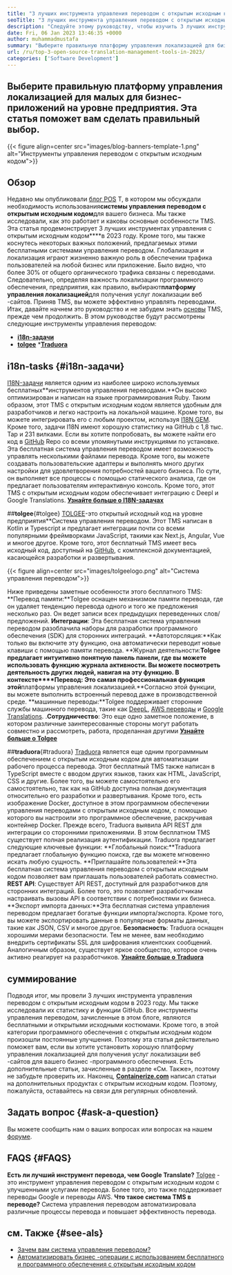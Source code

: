 ```yaml
---
title: "3 лучших инструмента управления переводом с открытым исходным кодом в 2023 году" 
seoTitle: "3 лучших инструмента управления переводом с открытым исходным кодом в 2023 году" 
description: "Следуйте этому руководству, чтобы изучить 3 лучших инструмента управления переводом с открытым исходным кодом в 2023 году. Все 3 TMS бесплатны и предлагают богатые функции для управления локализацией." 
date: Fri, 06 Jan 2023 13:46:35 +0000
author: muhammadmustafa
summary: "Выберите правильную платформу управления локализацией для бизнес-приложений на уровне предприятия. Эта статья поможет вам сделать правильный выбор." 
url: /ru/top-3-open-source-translation-management-tools-in-2023/
categories: ['Software Development']
---
```


## Выберите правильную платформу управления локализацией для малых для бизнес-приложений на уровне предприятия. Эта статья поможет вам сделать правильный выбор.

{{< figure align=center src="images/blog-banners-template-1.png" alt="Инструменты управления переводом с открытым исходным кодом">}}


## Обзор
Недавно мы опубликовали [блог POS][1] T, в котором мы обсуждали необходимость использования**системы управления переводом с открытым исходным кодом**для вашего бизнеса. Мы также исследовали, как это работает и каковы основные особенности TMS. Эта статья продемонстрирует 3 лучших инструментах управления с открытым исходным кодом****в 2023 году. Кроме того, мы также коснутесь некоторых важных положений, предлагаемых этими бесплатными системами управления переводом.
Глобализация и локализация играют жизненно важную роль в обеспечении трафика пользователей на любой бизнес или приложение. Было видно, что более 30% от общего органического трафика связаны с переводами. Следовательно, определяя важность локализации программного обеспечения, предприятия, как правило, выбирают**платформу управления локализацией**для получения услуг локализации веб -сайтов. Приняв TMS, вы можете эффективно управлять переводами. Итак, давайте начнем это руководство и не забудем знать [основы][1] TMS, прежде чем продолжить.
В этом руководстве будут рассмотрены следующие инструменты управления переводом:
* [**i18n-задачи**][2]
* [**tolgee**][3]
***[Traduora][4]**

## i18n-tasks {#i18n-задачи}
[I18N-задачи][5] является одним из наиболее широко используемых бесплатных**инструментов управления переводами.**Он высоко оптимизирован и написан на языке программирования Ruby. Таким образом, этот TMS с открытым исходным кодом является удобным для разработчиков и легко настроить на локальной машине. Кроме того, вы можете интегрировать его с любым проектом, используя [I18N GEM][6]. Кроме того, задачи I18N имеют хорошую статистику на GitHub с 1,8 тыс. Тар и 231 вилками.
Если вы хотите попробовать, вы можете найти его код в [GitHub][7] Repo со всеми упомянутыми инструкциями по установке. Эта бесплатная система управления переводом имеет возможность управлять несколькими файлами перевода. Кроме того, вы можете создавать пользовательские адаптеры и выполнять много других настройки для удовлетворения потребностей вашего бизнеса. По сути, он выполняет все процессы с помощью статического анализа, где он предлагает пользователям интерактивную консоль. Кроме того, этот TMS с открытым исходным кодом обеспечивает интеграцию с Deepl и Google Translations.
**[Узнайте больше о I18N-задачах][5]**

##**tolgee**{#tolgee}
[TOLGEE][8]-это открытый исходный код на уровне предприятия**Система управления переводом. Этот TMS написан в Kotlin и Typescript и предлагает интеграции почти со всеми популярными фреймворками JavaScript, такими как Next.js, Angular, Vue и многое другое. Кроме того, этот бесплатный TMS имеет весь исходный код, доступный на [GitHub][9], с комплексной документацией, касающейся разработки и развертывания.

{{< figure align=center src="images/tolgeelogo.png" alt="Система управления переводом">}}

Ниже приведены заметные особенности этого бесплатного TMS:
**Перевод памяти:**Tolgee оснащен механизмом памяти перевода, где он удаляет тенденцию перевода одного и того же предложения несколько раз. Он ведет записи всех предыдущих переведенных слов/предложений.
**Интеграции**: Эта бесплатная система управления переводом разоблачила наборы для разработки программного обеспечения (SDK) для сторонних интеграций.
**Автоторсляция:**Как только вы включите эту функцию, она автоматически переводит новые клавиши с помощью памяти перевода.
**Журнал деятельности:**Tolgee предлагает интуитивно понятную панель панели, где вы можете использовать функцию журнала активности. Вы можете посмотреть деятельность других людей, навигая на эту функцию.
**В контексте****Перевод**: Это самая профессиональная функция этой**платформы управления локализацией.**Согласно этой функции, вы можете выполнить встроенный перевод даже в производственной среде.
**машинные переводы:**Tolgee поддерживает сторонние службы машинного перевода, такие как [DeepL][10], [AWS переводы][11] и [Google Translations][12].
.**Сотрудничество**: Это еще одно заметное положение, в котором различные заинтересованные стороны могут работать совместно и рассмотреть, работа, проделанная другими
[**Узнайте больше о Tolgee**][8]

##**traduora**{#traduora}
[Traduora][13] является еще одним программным обеспечением с открытым исходным кодом для автоматизации рабочего процесса перевода. Этот бесплатный TMS также написан в TypeScript вместе с вводом других языков, таких как HTML, JavaScript, CSS и другие. Более того, вы можете самостоятельно его самостоятельно, так как на GitHub доступна полная документация относительно его разработки и развертывания. Кроме того, есть изображение Docker, доступное в этом программном обеспечении управления переводами с открытым исходным кодом, с помощью которого вы настроили это программное обеспечение, раскручивая контейнер Docker.
Прежде всего, Traduora выявила API REST для интеграции со сторонними приложениями. В этом бесплатном TMS существует полная реализация аутентификации.
Traduora предлагает следующие ключевые функции:
**Глобальный поиск:**Traduora предлагает глобальную функцию поиска, где вы можете мгновенно искать любую сущность.
**Приглашайте пользователей:**Эта бесплатная система управления переводом с открытым исходным кодом позволяет вам приглашать пользователей работать совместно.
**REST API**: Существует API REST, доступный для разработчиков для сторонних интеграций. Более того, это позволяет разработчикам настраивать вызовы API в соответствии с потребностями их бизнеса.
**Экспорт импорта данных:**Эта бесплатная система управления переводом предлагает богатые функции импорта/экспорта. Кроме того, вы можете экспортировать данные в популярные форматы данных, такие как JSON, CSV и многое другое.
**Безопасность**: Traduora оснащен хорошими мерами безопасности. Тем не менее, вам необходимо внедрить сертификаты SSL для шифрования клиентских сообщений.
Аналогичным образом, существует яркое сообщество, которое очень активно реагирует на разработчиков.
**[Узнайте больше о Traduora][13]**

## суммирование
Подводя итог, мы провели 3 лучших инструмента управления переводом с открытым исходным кодом в 2023 году. Мы также исследовали их статистику и функции GitHub. Все инструменты управления переводом, зачисленные в этом блоге, являются бесплатными и открытыми исходными костюмами. Кроме того, в этой категории программного обеспечения с открытым исходным кодом произошли постоянные улучшения. Поэтому эта статья действительно поможет вам, если вы хотите установить хорошую платформу управления локализацией для получения услуг локализации веб -сайтов для вашего бизнес -программного обеспечения. Есть дополнительные статьи, зачисленные в разделе «См. Также», поэтому не забудьте проверить их.
Наконец, [**Containerize.com**][14] написал статьи на дополнительных продуктах с открытым исходным кодом. Поэтому, пожалуйста, оставайтесь на связи для регулярных обновлений.

## Задать вопрос {#ask-a-question}
Вы можете сообщить нам о ваших вопросах или вопросах на нашем [форуме][15].

## FAQS {#FAQS}
**Есть ли лучший инструмент перевода, чем Google Translate?**
[Tolgee][8] - это инструмент управления переводом с открытым исходным кодом с улучшенными услугами перевода. Более того, это также поддерживает переводы Google и переводы AWS.
**Что такое система TMS в переводе?**
Система управления переводом автоматизировала различные процессы перевода и повышает эффективность перевода.

## см. Также {#see-als}
  * [Зачем вам система управления переводом?][1]
  * [Автоматизировать бизнес -операции с использованием бесплатного и программного обеспечения с открытым исходным кодом][16]

  
[1]: https://blog.containerize.com/software-development/why-do-you-need-a-translation-management-system/
[2]: #i18n-tasks
[3]: #Tolgee
[4]: #Traduora
[5]: https://glebm.github.io/i18n-tasks/
[6]: https://github.com/svenfuchs/i18n
[7]: https://github.com/glebm/i18n-tasks
[8]: https://tolgee.io/
[9]: https://github.com/tolgee/tolgee-platform
[10]: https://www.deepl.com/en/translator
[11]: https://aws.amazon.com/translate/
[12]: https://translate.google.com/
[13]: https://traduora.co/
[14]: https://www.containerize.com/
[15]: https://forum.containerize.com/
[16]: https://blog.containerize.com/blogging/automate-business-operations-using-open-source-software/
